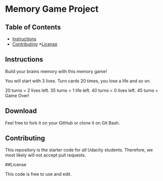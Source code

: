 # Memory Game Project

## Table of Contents

* [Instructions](#instructions)
* [Contributing](#contributing)
*[License](#License)

## Instructions

Build your brains memory with this memory game! 

You will start with 3 lives. Turn cards 20 times, you lose a life and so on.

20 turns = 2 lives left.
35 turns = 1 life left.
40 turns = 0 lives left.
45 turns = Game Over!

## Download

Feel free to fork it on your GitHub or clone it on Git Bash. 

## Contributing

This repository is the starter code for _all_ Udacity students. Therefore, we most likely will not accept pull requests. 

##License

This code is free to use and edit.

